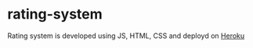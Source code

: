 # rating-system

Rating system is developed using JS, HTML, CSS and deployd on [Heroku][1] 


[1]: https://ratingsystem2019.herokuapp.com/
